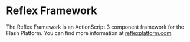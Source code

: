 # Reflex Framework

The Reflex Framework is an ActionScript 3 component framework for the Flash Platform. You can find more information at [reflexplatform.com](http://reflexplatform.com).
